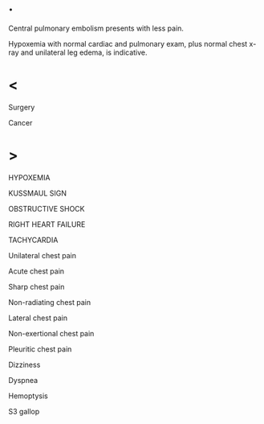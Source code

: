 # .

Central pulmonary embolism presents with less pain.

Hypoxemia with normal cardiac and pulmonary exam, plus normal chest x-ray and unilateral leg edema, is indicative.

# <

Surgery

Cancer

# >

HYPOXEMIA

KUSSMAUL SIGN

OBSTRUCTIVE SHOCK

RIGHT HEART FAILURE

TACHYCARDIA

Unilateral chest pain

Acute chest pain

Sharp chest pain

Non-radiating chest pain

Lateral chest pain

Non-exertional chest pain

Pleuritic chest pain

Dizziness

Dyspnea

Hemoptysis

S3 gallop
